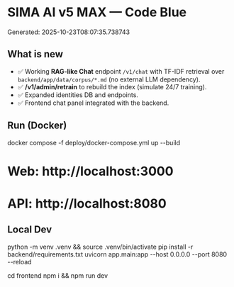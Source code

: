 # SIMA AI v5 MAX — Code Blue
Generated: 2025-10-23T08:07:35.738743

## What is new
- ✅ Working **RAG-like Chat** endpoint `/v1/chat` with TF-IDF retrieval over `backend/app/data/corpus/*.md` (no external LLM dependency).
- ✅ **/v1/admin/retrain** to rebuild the index (simulate 24/7 training).
- ✅ Expanded identities DB and endpoints.
- ✅ Frontend chat panel integrated with the backend.

## Run (Docker)
docker compose -f deploy/docker-compose.yml up --build
# Web: http://localhost:3000
# API: http://localhost:8080

## Local Dev
python -m venv .venv && source .venv/bin/activate
pip install -r backend/requirements.txt
uvicorn app.main:app --host 0.0.0.0 --port 8080 --reload

cd frontend
npm i && npm run dev

